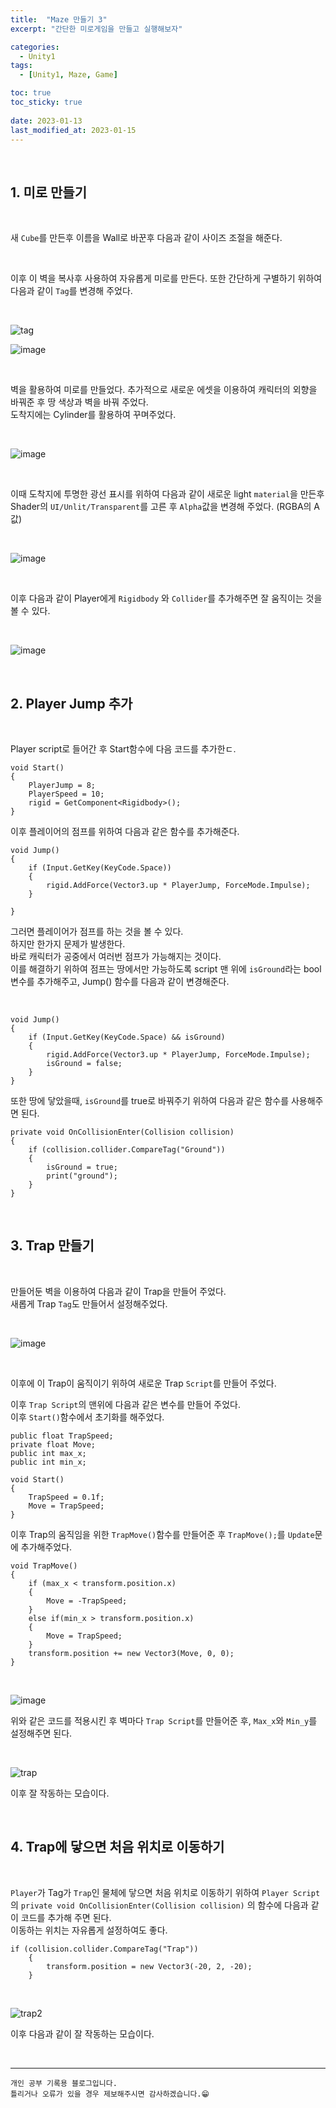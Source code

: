 ```yaml
---
title:  "Maze 만들기 3"
excerpt: "간단한 미로게임을 만들고 실행해보자"

categories:
  - Unity1
tags:
  - [Unity1, Maze, Game]

toc: true
toc_sticky: true
 
date: 2023-01-13
last_modified_at: 2023-01-15
---
```


<br>

## 1. 미로 만들기

<br>

새 `Cube`를 만든후 이름을 Wall로 바꾼후 다음과 같이 사이즈 조절을 해준다.

<br>

이후 이 벽을 복사후 사용하여 자유롭게 미로를 만든다.
또한 간단하게 구별하기 위하여 다음과 같이 `Tag`를 변경해 주었다.

<br>

![tag](https://user-images.githubusercontent.com/37824506/212534071-5d2d196e-69df-4862-8c97-83df9afa67ab.gif)



![image](https://user-images.githubusercontent.com/37824506/212284236-a150e67b-b660-436f-878d-ed1405222646.png)

<br>

벽을 활용하여 미로를 만들었다. 추가적으로 새로운 에셋을 이용하여 캐릭터의 외향을 바꿔준 후 땅 색상과 벽을 바꿔 주었다.  
도착지에는 Cylinder를 활용하여 꾸며주었다.

<br>

![image](https://user-images.githubusercontent.com/37824506/212533179-57885f2d-f4b3-4c79-a5ce-b659850ed6b4.png)

<br>

이때 도착지에 투명한 광선 표시를 위하여 다음과 같이 새로운 light `material`을 만든후 Shader의 `UI/Unlit/Transparent`를 고른 후 `Alpha`값을 변경해 주었다. (RGBA의 A 값)

<br>

![image](https://user-images.githubusercontent.com/37824506/212533128-a78374c0-dc09-43fa-9c66-43c01ee4eff8.png)

<br>

이후 다음과 같이 Player에게 `Rigidbody` 와 `Collider`를 추가해주면 잘 움직이는 것을 볼 수 있다.

<br>


![image](https://user-images.githubusercontent.com/37824506/212533462-b17eddf1-757e-4cb3-96d8-3b1c52bcbaaa.png)


<br>

## 2. Player Jump 추가

<br>

Player script로 들어간 후  Start함수에 다음 코드를 추가한ㄷ.

    void Start()
    {
        PlayerJump = 8;
        PlayerSpeed = 10;
        rigid = GetComponent<Rigidbody>();
    }

이후 플레이어의 점프를 위하여 다음과 같은 함수를 추가해준다.

    void Jump()
    {
        if (Input.GetKey(KeyCode.Space))
        {
            rigid.AddForce(Vector3.up * PlayerJump, ForceMode.Impulse);
        }

    }

그러면 플레이어가 점프를 하는 것을 볼 수 있다.  
하지만 한가지 문제가 발생한다.  
바로 캐릭터가 공중에서 여러번 점프가 가능해지는 것이다.  
이를 해결하기 위하여 점프는 땅에서만 가능하도록 script 맨 위에 `isGround`라는 bool 변수를 추가해주고, Jump() 함수를 다음과 같이 변경해준다.

<br>

    void Jump()
    {
        if (Input.GetKey(KeyCode.Space) && isGround)
        {
            rigid.AddForce(Vector3.up * PlayerJump, ForceMode.Impulse);
            isGround = false;
        }
    }

또한 땅에 닿았을때, `isGround`를 true로 바꿔주기 위하여 다음과 같은 함수를 사용해주면 된다.

    private void OnCollisionEnter(Collision collision)
    {
        if (collision.collider.CompareTag("Ground"))
        {
            isGround = true;
            print("ground");
        }
    }


<br>

## 3. Trap 만들기

<br>

만들어둔 벽을 이용하여 다음과 같이 Trap을 만들어 주었다.  
새롭게 Trap `Tag`도 만들어서 설정해주었다.

<br>

![image](https://user-images.githubusercontent.com/37824506/212533945-48ff673f-03d3-42db-8364-4046716546be.png)

<br>

이후에 이 Trap이 움직이기 위하여 새로운 Trap `Script`를 만들어 주었다.  

이후 `Trap Script`의 맨위에 다음과 같은 변수를 만들어 주었다.  
이후 `Start()`함수에서 초기화를 해주었다.  

    public float TrapSpeed;
    private float Move;
    public int max_x;
    public int min_x;

    void Start()
    {
        TrapSpeed = 0.1f;
        Move = TrapSpeed;
    }

이후 Trap의 움직임을 위한 `TrapMove()`함수를 만들어준 후 `TrapMove();`를 `Update`문에 추가해주었다.


    void TrapMove()
    {
        if (max_x < transform.position.x)
        {
            Move = -TrapSpeed;
        }
        else if(min_x > transform.position.x)
        {
            Move = TrapSpeed;
        }
        transform.position += new Vector3(Move, 0, 0);
    }

<br>

![image](https://user-images.githubusercontent.com/37824506/212534731-5593cbb3-a47c-44a8-b7c2-ed04c5fdef49.png)


위와 같은 코드를 적용시킨 후 벽마다 `Trap Script`를 만들어준 후, `Max_x`와 `Min_y`를 설정해주면 된다.

<br>

![trap](https://user-images.githubusercontent.com/37824506/212534805-ee5c49d6-5527-4daa-b7b7-29725ff2c5a7.gif)

이후 잘 작동하는 모습이다.

<br>

## 4. Trap에 닿으면 처음 위치로 이동하기

<br>

`Player`가 Tag가 `Trap`인 물체에 닿으면 처음 위치로 이동하기 위하여 `Player Script`의 `private void OnCollisionEnter(Collision collision)` 의 함수에 다음과 같이 코드를 추가해 주면 된다.  
이동하는 위치는 자유롭게 설정하여도 좋다.  

    if (collision.collider.CompareTag("Trap"))
        {
            transform.position = new Vector3(-20, 2, -20);
        }

<br>

![trap2](https://user-images.githubusercontent.com/37824506/212535018-79f22bdd-7cf1-45dc-b363-51759c31eb36.gif)


이후 다음과 같이 잘 작동하는 모습이다.

<br>

***
    개인 공부 기록용 블로그입니다.
    틀리거나 오류가 있을 경우 제보해주시면 감사하겠습니다.😁